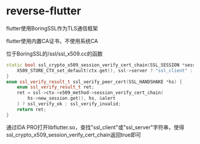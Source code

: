 # reverse-flutter

flutter使用BoringSSL作为TLS通信框架

flutter使用内置CA证书，不使用系统CA

位于BoringSSL的/ssl/ssl_x509.cc的函数
```C++
static bool ssl_crypto_x509_session_verify_cert_chain(SSL_SESSION *session, SSL_HANDSHAKE *hs, uint8_t *out_alert) {
	X509_STORE_CTX_set_default(ctx.get(), ssl->server ? "ssl_client" : "ssl_server");
}
enum ssl_verify_result_t ssl_verify_peer_cert(SSL_HANDSHAKE *hs) {
	enum ssl_verify_result_t ret;
	ret = ssl->ctx->x509_method->session_verify_cert_chain(
		hs->new_session.get(), hs, &alert
	) ? ssl_verify_ok : ssl_verify_invalid;
    return ret;
}
```
通过IDA PRO打开libflutter.so，查找"ssl_client"或"ssl_server"字符串，使得ssl_crypto_x509_session_verify_cert_chain返回true即可
